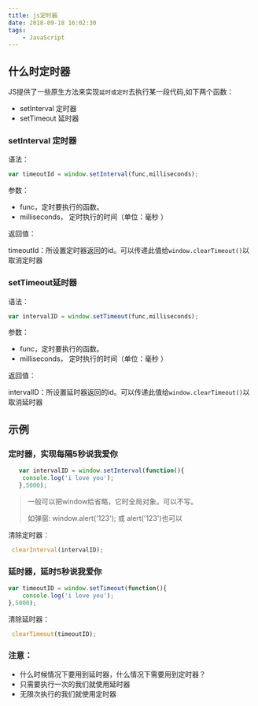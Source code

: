 ```yaml
---
title: js定时器
date: 2018-09-18 16:02:30
tags:
	- JavaScript
---
```


## 什么时定时器

JS提供了一些原生方法来实现`延时或定时`去执行某一段代码,如下两个函数：
- setInterval  定时器
- setTimeout   延时器

### setInterval  定时器

语法：

```javascript
var timeoutId = window.setInterval(func,milliseconds);
```

   参数：

   - func，定时要执行的函数。
   - milliseconds， 定时执行的时间（单位：毫秒 ）

   返回值：

timeoutId：所设置定时器返回的id。可以传递此值给`window.clearTimeout()`以取消定时器

   

### setTimeout延时器

语法：

```javascript
var intervalID = window.setTimeout(func,milliseconds);
```

参数：

- func，定时要执行的函数。
- milliseconds， 定时执行的时间（单位：毫秒 ）

返回值：

intervalID：所设置延时器返回的id。可以传递此值给`window.clearTimeout()`以取消延时器



## 示例

### 定时器，实现每隔5秒说我爱你

```javascript
   var intervalID = window.setInterval(function(){ 
   	console.log('i love you');
   },5000);
```

   > 一般可以把window给省略，它时全局对象。可以不写。
   >
   > 如弹窗: window.alert('123');  或 alert('123')也可以

清除定时器：

```javascript
 clearInterval(intervalID);
```



### 延时器，延时5秒说我爱你

```javascript
var timeoutID = window.setTimeout(function(){ 
	console.log('i love you');
},5000);
```

清除延时器：

```javascript
 clearTimeout(timeoutID);
```



### 注意：

- 什么时候情况下要用到延时器，什么情况下需要用到定时器？
- 只需要执行一次的我们就使用延时器 
- 无限次执行的我们就使用定时器